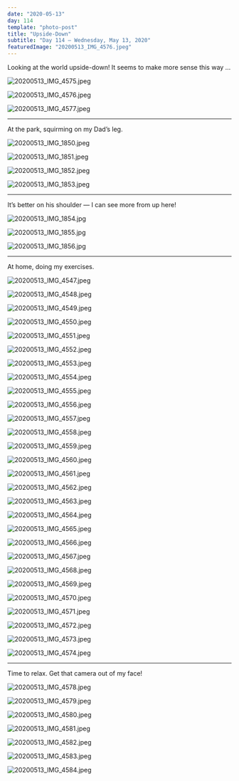 ```yaml
---
date: "2020-05-13"
day: 114
template: "photo-post"
title: "Upside-Down"
subtitle: "Day 114 – Wednesday, May 13, 2020"
featuredImage: "20200513_IMG_4576.jpeg"
---
```


Looking at the world upside-down! It seems to make more sense this way …

![20200513_IMG_4575.jpeg](20200513_IMG_4575.jpeg)

![20200513_IMG_4576.jpeg](20200513_IMG_4576.jpeg)

![20200513_IMG_4577.jpeg](20200513_IMG_4577.jpeg)

<hr />

At the park, squirming on my Dad’s leg.

![20200513_IMG_1850.jpeg](20200513_IMG_1850.jpeg)

![20200513_IMG_1851.jpeg](20200513_IMG_1851.jpeg)

![20200513_IMG_1852.jpeg](20200513_IMG_1852.jpeg)

![20200513_IMG_1853.jpeg](20200513_IMG_1853.jpeg)

<hr />

It’s better on his shoulder — I can see more from up here!

![20200513_IMG_1854.jpg](20200513_IMG_1854.jpg)

![20200513_IMG_1855.jpg](20200513_IMG_1855.jpg)

![20200513_IMG_1856.jpg](20200513_IMG_1856.jpg)

<hr />

At home, doing my exercises.

![20200513_IMG_4547.jpeg](20200513_IMG_4547.jpeg)

![20200513_IMG_4548.jpeg](20200513_IMG_4548.jpeg)

![20200513_IMG_4549.jpeg](20200513_IMG_4549.jpeg)

![20200513_IMG_4550.jpeg](20200513_IMG_4550.jpeg)

![20200513_IMG_4551.jpeg](20200513_IMG_4551.jpeg)

![20200513_IMG_4552.jpeg](20200513_IMG_4552.jpeg)

![20200513_IMG_4553.jpeg](20200513_IMG_4553.jpeg)

![20200513_IMG_4554.jpeg](20200513_IMG_4554.jpeg)

![20200513_IMG_4555.jpeg](20200513_IMG_4555.jpeg)

![20200513_IMG_4556.jpeg](20200513_IMG_4556.jpeg)

![20200513_IMG_4557.jpeg](20200513_IMG_4557.jpeg)

![20200513_IMG_4558.jpeg](20200513_IMG_4558.jpeg)

![20200513_IMG_4559.jpeg](20200513_IMG_4559.jpeg)

![20200513_IMG_4560.jpeg](20200513_IMG_4560.jpeg)

![20200513_IMG_4561.jpeg](20200513_IMG_4561.jpeg)

![20200513_IMG_4562.jpeg](20200513_IMG_4562.jpeg)

![20200513_IMG_4563.jpeg](20200513_IMG_4563.jpeg)

![20200513_IMG_4564.jpeg](20200513_IMG_4564.jpeg)

![20200513_IMG_4565.jpeg](20200513_IMG_4565.jpeg)

![20200513_IMG_4566.jpeg](20200513_IMG_4566.jpeg)

![20200513_IMG_4567.jpeg](20200513_IMG_4567.jpeg)

![20200513_IMG_4568.jpeg](20200513_IMG_4568.jpeg)

![20200513_IMG_4569.jpeg](20200513_IMG_4569.jpeg)

![20200513_IMG_4570.jpeg](20200513_IMG_4570.jpeg)

![20200513_IMG_4571.jpeg](20200513_IMG_4571.jpeg)

![20200513_IMG_4572.jpeg](20200513_IMG_4572.jpeg)

![20200513_IMG_4573.jpeg](20200513_IMG_4573.jpeg)

![20200513_IMG_4574.jpeg](20200513_IMG_4574.jpeg)

<hr />

Time to relax. Get that camera out of my face!

![20200513_IMG_4578.jpeg](20200513_IMG_4578.jpeg)

![20200513_IMG_4579.jpeg](20200513_IMG_4579.jpeg)

![20200513_IMG_4580.jpeg](20200513_IMG_4580.jpeg)

![20200513_IMG_4581.jpeg](20200513_IMG_4581.jpeg)

![20200513_IMG_4582.jpeg](20200513_IMG_4582.jpeg)

![20200513_IMG_4583.jpeg](20200513_IMG_4583.jpeg)

![20200513_IMG_4584.jpeg](20200513_IMG_4584.jpeg)

